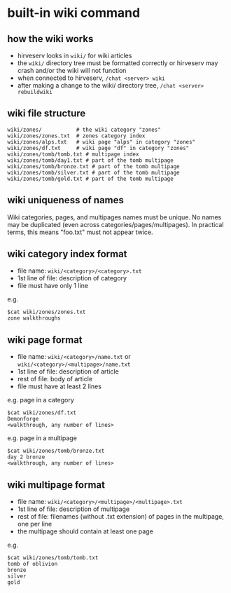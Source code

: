 
# built-in wiki command

## how the wiki works

* hirveserv looks in `wiki/` for wiki articles
* the `wiki/` directory tree must be formatted correctly or hirveserv may crash and/or the wiki will not function
* when connected to hirveserv, `/chat <server> wiki`
* after making a change to the wiki/ directory tree, `/chat <server> rebuildwiki`

## wiki file structure

    wiki/zones/           # the wiki category "zones"
    wiki/zones/zones.txt  # zones category index
    wiki/zones/alps.txt   # wiki page "alps" in category "zones"
    wiki/zones/df.txt     # wiki page "df" in category "zones"
    wiki/zones/tomb/tomb.txt # multipage index
    wiki/zones/tomb/day1.txt # part of the tomb multipage
    wiki/zones/tomb/bronze.txt # part of the tomb multipage
    wiki/zones/tomb/silver.txt # part of the tomb multipage
    wiki/zones/tomb/gold.txt # part of the tomb multipage

## wiki uniqueness of names

Wiki categories, pages, and multipages names must be unique.  No names may be duplicated (even across categories/pages/multipages). In practical terms, this means "foo.txt" must not appear twice.

## wiki category index format

* file name: `wiki/<category>/<category>.txt`
* 1st line of file: description of category
* file must have only 1 line

e.g.

    $cat wiki/zones/zones.txt
    zone walkthroughs

## wiki page format

* file name: `wiki/<category>/name.txt` or `wiki/<category>/<multipage>/name.txt`
* 1st line of file: description of article
* rest of file: body of article
* file must have at least 2 lines

e.g. page in a category

    $cat wiki/zones/df.txt
    Demonforge
    <walkthrough, any number of lines>

e.g. page in a multipage

    $cat wiki/zones/tomb/bronze.txt
    day 2 bronze
    <walkthrough, any number of lines>

## wiki multipage format

* file name: `wiki/<category>/<multipage>/<multipage>.txt`
* 1st line of file: description of multipage
* rest of file: filenames (without .txt extension) of pages in the multipage, one per line
* the multipage should contain at least one page

e.g.

    $cat wiki/zones/tomb/tomb.txt
    tomb of oblivion
    bronze
    silver
    gold
